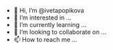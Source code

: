 - 👋 Hi, I’m @ivetapopikova
- 👀 I’m interested in ...
- 🌱 I’m currently learning ...
- 💞️ I’m looking to collaborate on ...
- 📫 How to reach me ...

<!---
ivetapopikova/ivetapopikova is a ✨ special ✨ repository because its `README.md` (this file) appears on your GitHub profile.
You can click the Preview link to take a look at your changes.
--->
